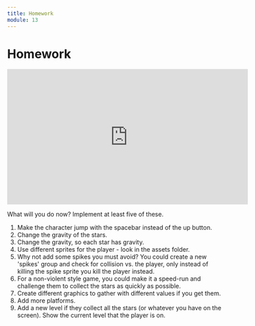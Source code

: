 ```yaml
---
title: Homework
module: 13
---
```


# Homework

<iframe width="560" height="315" src="https://www.youtube.com/embed/3HPNL9j_Ag8" frameborder="0" allow="accelerometer; autoplay; encrypted-media; gyroscope; picture-in-picture" allowfullscreen></iframe>

What will you do now?  Implement at least five of these.

1.  Make the character jump with the spacebar instead of the up button.
2.  Change the gravity of the stars.
3.  Change the gravity, so each star has gravity.
4.  Use different sprites for the player - look in the assets folder.
5.  Why not add some spikes you must avoid? You could create a new 'spikes' group and check for collision vs. the player, only instead of killing the spike sprite you kill the player instead. 
6.  For a non-violent style game, you could make it a speed-run and challenge them to collect the stars as quickly as possible. 
7.  Create different graphics to gather with different values if you get them.
8.  Add more platforms.
9.  Add a new level if they collect all the stars (or whatever you have on the screen). Show the current level that the player is on.
